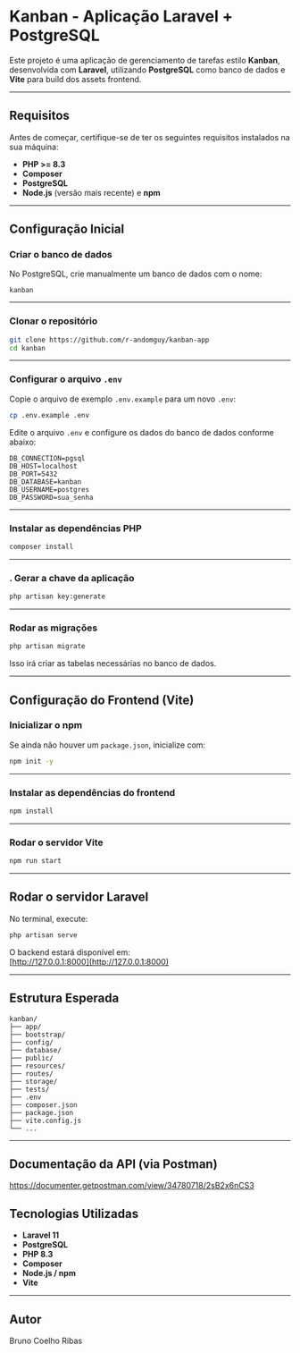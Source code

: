 # Kanban - Aplicação Laravel + PostgreSQL

Este projeto é uma aplicação de gerenciamento de tarefas estilo **Kanban**, desenvolvida com **Laravel**, utilizando **PostgreSQL** como banco de dados e **Vite** para build dos assets frontend.

---

## Requisitos

Antes de começar, certifique-se de ter os seguintes requisitos instalados na sua máquina:

- **PHP >= 8.3**
- **Composer**
- **PostgreSQL**
- **Node.js** (versão mais recente) e **npm**

---

## Configuração Inicial

### Criar o banco de dados

No PostgreSQL, crie manualmente um banco de dados com o nome:

```
kanban
```

---

### Clonar o repositório

```bash
git clone https://github.com/r-andomguy/kanban-app
cd kanban
```

---

### Configurar o arquivo `.env`

Copie o arquivo de exemplo `.env.example` para um novo `.env`:

```bash
cp .env.example .env
```

Edite o arquivo `.env` e configure os dados do banco de dados conforme abaixo:

```
DB_CONNECTION=pgsql
DB_HOST=localhost
DB_PORT=5432
DB_DATABASE=kanban
DB_USERNAME=postgres
DB_PASSWORD=sua_senha
```

---

### Instalar as dependências PHP

```bash
composer install
```

---

### . Gerar a chave da aplicação

```bash
php artisan key:generate
```

---

### Rodar as migrações

```bash
php artisan migrate
```

Isso irá criar as tabelas necessárias no banco de dados.

---

## Configuração do Frontend (Vite)

### Inicializar o npm

Se ainda não houver um `package.json`, inicialize com:

```bash
npm init -y
```

---

### Instalar as dependências do frontend

```bash
npm install
```

---

### Rodar o servidor Vite

```bash
npm run start
```

---

## Rodar o servidor Laravel

No terminal, execute:

```bash
php artisan serve
```

O backend estará disponível em:  
[http://127.0.0.1:8000](http://127.0.0.1:8000)

---

## Estrutura Esperada

```
kanban/
├── app/
├── bootstrap/
├── config/
├── database/
├── public/
├── resources/
├── routes/
├── storage/
├── tests/
├── .env
├── composer.json
├── package.json
├── vite.config.js
└── ...
```

---

## Documentação da API (via Postman)
https://documenter.getpostman.com/view/34780718/2sB2x6nCS3

## Tecnologias Utilizadas

- **Laravel 11**
- **PostgreSQL**
- **PHP 8.3**
- **Composer**
- **Node.js / npm**
- **Vite**

---

## Autor

Bruno Coelho Ribas
